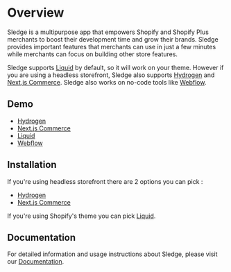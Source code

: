 # Overview

Sledge is a multipurpose app that empowers Shopify and Shopify Plus merchants to boost their development time and grow their brands. Sledge provides important features that merchants can use in just a few minutes while merchants can focus on building other store features.

Sledge supports [Liquid](https://docs.sledge-app.com/installation/liquid) by default, so it will work on your theme. However if you are using a headless storefront, Sledge also supports [Hydrogen](https://docs.sledge-app.com/installation/hydrogen) and [Next.js Commerce](https://docs.sledge-app.com/installation/nextjs). Sledge also works on no-code tools like [Webflow](https://docs.sledge-app.com/installation/webflow).

## Demo
- [Hydrogen](https://demo-hydrogen.sledge-app.com/)
- [Next.js Commerce](https://demo-nextjs.sledge-app.com/)
- [Liquid](https://demo-liquid.sledge-app.com/)
- [Webflow](https://demo-webflow.sledge-app.com/)

## Installation

If you're using headless storefront there are 2 options you can pick : 
- [Hydrogen](https://github.com/offstack/sledge-demo-store/tree/main/hydrogen)
- [Next.js Commerce](https://github.com/offstack/sledge-demo-store/tree/main/nextjs)

If you're using Shopify's theme you can pick [Liquid](https://github.com/offstack/sledge-demo-store/tree/main/liquid).

## Documentation

For detailed information and usage instructions about Sledge, please visit our [Documentation](https://docs.sledge-app.com/).
